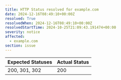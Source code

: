 ```yaml
---
title: HTTP Status resolved for example.com
date: 2024-12-16T08:49:10+00:00Z
resolved: True
resolvedWhen: 2024-12-16T08:49:10+00:00Z
resolvedStartTime: 2024-10-25T21:09:43.191474+00:00
severity: notice
affected:
  - example.com
section: issue
---
```


| Expected Statuses | Actual Status  |
|-------------------|----------------|
| 200, 301, 302 | 200 |
